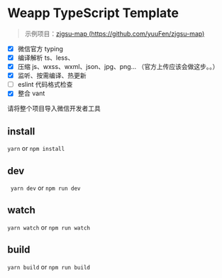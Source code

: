# Weapp TypeScript Template

> 示例项目：[zjgsu-map (https://github.com/yuuFen/zjgsu-map)](https://github.com/yuuFen/zjgsu-map)

- [x] 微信官方 typing
- [x] 编译解析 ts、less、
- [x] 压缩 js、wxss、wxml、json、jpg、png... （官方上传应该会做这步。。）
- [x] 监听、按需编译、热更新
- [ ] eslint 代码格式检查
- [x] 整合 vant

请将整个项目导入微信开发者工具

## install

`yarn` or `npm install`

## dev

` yarn dev` or `npm run dev`

## watch

`yarn watch` or `npm run watch`

## build

`yarn build` or `npm run build`

